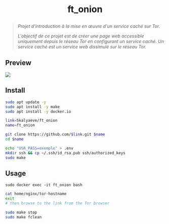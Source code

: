 # <p align="center">ft_onion</p>
> *Projet d'introduction à la mise en œuvre d'un service caché sur Tor.*
>
> *L'objectif de ce projet est de créer une page web accessible uniquement depuis le réseau Tor en configurant un service caché. Un service caché est un service web dissimulé sur le réseau Tor.*

## Preview
![](https://media.githubusercontent.com/media/Skalyaeve/images-2/main/ft_onion.gif)

## Install
```bash
sudo apt update -y
sudo apt install -y make
sudo apt install -y docker.io
```
```bash
link=Skalyaeve/ft_onion
name=ft_onion

git clone https://github.com/$link.git $name
cd $name
```
```bash
echo "USR_PASS=exemple" > .env
mkdir ssh && cp ~/.ssh/id_rsa.pub ssh/authorized_keys
sudo make
```

## Usage
```
sudo docker exec -it ft_onion bash
```
```bash
cat home/nginx/tor-hostname
exit
# then browse to the link from the Tor browser
```
```bash
sudo make stop
sudo make fclean
```

